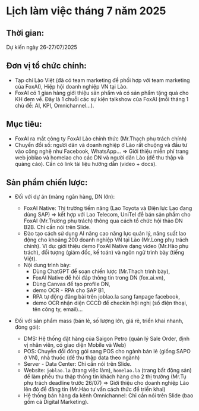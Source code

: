 # Lịch làm việc tháng 7 năm 2025

## Thời gian: 
Dự kiến ngày 26-27/07/2025

## Đơn vị tổ chức chính: 
- Tạp chí Lào Việt (đã có team marketing để phối hợp với team marketing của FoxAI), Hiệp hội doanh nghiệp VN tại Lào.
- FoxAI có 1 gian hàng giới thiệu sản phẩm và có sản phẩm tặng quà cho KH đem về. Đây là 1 chuỗi các sự kiện talkshow của FoxAI (mỗi tháng 1 chủ đề: AI, KPI, Omnichannel...).

## Mục tiêu: 
- FoxAI ra mắt công ty FoxAI Lào chính thức (Mr.Thạch phụ trách chính)
- Chuyển đổi số: người dân và doanh nghiệp ở Lào rất chuộng và đầu tư vào công nghệ như Facebook, WhatsApp... => Giới thiệu miễn phí trang web joblao và homelao cho các DN và người dân Lào (để thu thập và quảng cáo). Cần có link tài liệu hướng dẫn (video + docs).

## Sản phẩm chiến lược:
- Đối với dự án (mảng ngân hàng, DN lớn):
  - FoxAI Native: Thị trường tiềm năng (Lao Toyota và Điện lực Lao đang dùng SAP) => kết hợp với Lao Telecom, UniTel để bán sản phẩm cho FoxAI (Mr.Trường phụ trách) thông qua cách tổ chức hội thảo DN B2B. Chỉ cần nói trên Slide.
  - Đào tạo cách sử dụng AI nâng cao năng lực quản lý, năng suất lao động cho khoảng 200 doanh nghiệp VN tại Lào (Mr.Long phụ trách chính). Ví dụ: giới thiệu demo FoxAI Native dạng video (Mr.Hào phụ trách), đối tượng (giám đốc, kế toán) và ngôn ngữ trình bày (tiếng Việt).
  - Nội dung trình bày:
    - Dùng ChatGPT để soạn chiến lược (Mr.Thạch trình bày),
    - FoxAI Native để hỏi đáp thông tin trong DN (fox.ai.vn),
    - Dùng Canvas để tạo profile DN,
    - demo OCR - RPA cho SAP B1,
    - RPA tự động đăng bài trên joblao.la sang fanpage facebook,
    - demo OCR nhận diện CCCD để checkin hội nghị (số điện thoại, tên công ty, email)...

- Đối với sản phẩm mass (bán lẻ, số lượng lớn, giá rẻ, triển khai nhanh, đóng gói):
  - DMS: Hệ thống đặt hàng của Saigon Petro (quản lý Sale Order, định vị nhân viên, có giao diện Mobile và Web)
  - POS: Chuyển đổi đóng gói sang POS cho ngành bán lẻ (giống SAPO ở VN), nhà thuốc (để thu thập data theo ngành)
  - Server - Data Center: Chỉ cần nói trên Slide.
  - Website: `joblao.la` (trang việc làm), `homelao.la` (trang bất động sản) để làm phễu thu thập thông tin khách hàng cho 2 thị trường (Mr.Tụ phụ trách deadline trước 26/07) => Giới thiệu cho doanh nghiệp Lào lên đó để đăng tin (Mr.Hào tư vấn cách thức để triển khai)
  - Hệ thống bán hàng đa kênh Omnichannel: Chỉ cần nói trên Slide (bao gồm cả Digital Marketing).
